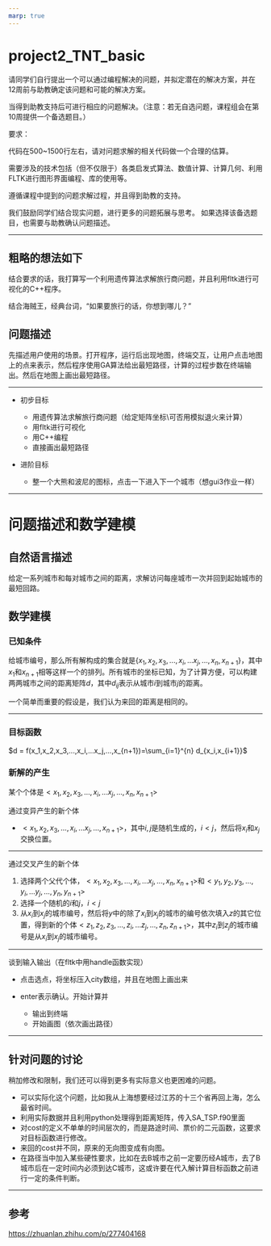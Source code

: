 ```yaml
---
marp: true
---
```


# project2_TNT_basic
请同学们自行提出一个可以通过编程解决的问题，并拟定潜在的解决方案，并在12周前与助教确定该问题和可能的解决方案。

当得到助教支持后可进行相应的问题解决。（注意：若无自选问题，课程组会在第10周提供一个备选题目。）

要求：

代码在500~1500行左右，请对问题求解的相关代码做一个合理的估算。

需要涉及的技术包括（但不仅限于）各类启发式算法、数值计算、计算几何、利用FLTK进行图形界面编程、库的使用等。

遵循课程中提到的问题求解过程，并且得到助教的支持。



我们鼓励同学们结合现实问题，进行更多的问题拓展与思考。
如果选择该备选题目，也需要与助教确认问题描述。

---

## 粗略的想法如下

结合要求的话，我打算写一个利用遗传算法求解旅行商问题，并且利用fltk进行可视化的C++程序。

结合海贼王，经典台词，“如果要旅行的话，你想到哪儿？”

## 问题描述

先描述用户使用的场景。打开程序，运行后出现地图，终端交互，让用户点击地图上的点来表示，然后程序使用GA算法给出最短路径，计算的过程步数在终端输出。然后在地图上画出最短路径。

---

- 初步目标
    - 用遗传算法求解旅行商问题（给定矩阵坐标\可否用模拟退火来计算）
    - 用fltk进行可视化
    - 用C++编程
    - 直接画出最短路径

- 进阶目标
    - 整一个大熊和波尼的图标，点击一下进入下一个城市（想gui3作业一样）





---
# 问题描述和数学建模
## 自然语言描述
给定一系列城市和每对城市之间的距离，求解访问每座城市一次并回到起始城市的最短回路。

## 数学建模
### 已知条件

给城市编号，那么所有解构成的集合就是$\{x_1,x_2,x_3,...,x_i,...x_j,...,x_{n},x_{n+1} \}$，其中$x_1$和$x_{n+1}$相等这样一个的排列。所有城市的坐标已知，为了计算方便，可以构建两两城市之间的距离矩阵$d$，其中$d_{ij}$表示从城市$i$到城市$j$的距离。

一个简单而重要的假设是，我们认为来回的距离是相同的。

---
### 目标函数
$d = f(x_1,x_2,x_3,...,x_i,...x_j,...,x_{n+1})=\sum_{i=1}^{n} d_{x_i,x_{i+1}}$
### 新解的产生

某个个体是$<x_1,x_2,x_3,...,x_i,...x_j,...,x_{n},x_{n+1}>$



通过变异产生的新个体
-    $<x_1,x_2,x_3,...,x_i,...x_j,...,x_{n+1}>$，其中$i,j$是随机生成的，$i<j$，然后将$x_i$和$x_j$交换位置。

--- 

通过交叉产生的新个体
1. 选择两个父代个体，$<x_1,x_2,x_3,...,x_i,...x_j,...,x_{n},x_{n+1}>$和$<y_1,y_2,y_3,...,y_i,...y_j,...,y_{n},y_{n+1}>$
2. 选择一个随机的$i$和$j$，$i<j$
 3. 从$x_i$到$x_j$的城市编号，然后将$y$中的除了$x_i$到$x_j$的城市的编号依次填入$z$的其它位置，得到新的个体$<z_1,z_2,z_3,...,z_i,...z_j,...,z_{n},z_{n+1}>$，其中$z_i$到$z_j$的城市编号是从$x_i$到$x_j$的城市编号。


---
谈到输入输出（在fltk中用handle函数实现）

- 点击选点，将坐标压入city数组，并且在地图上画出来

- enter表示确认。开始计算并
    - 输出到终端
    - 开始画图（依次画出路径）







---

## 针对问题的讨论
稍加修改和限制，我们还可以得到更多有实际意义也更困难的问题。
- 可以实际化这个问题，比如我从上海想要经过江苏的十三个省再回上海，怎么最省时间。
- 利用实际数据并且利用python处理得到距离矩阵，传入SA_TSP.f90里面
- 对cost的定义不单单的时间层次的，而是路途时间、票价的二元函数，这要求对目标函数进行修改。
- 来回的cost并不同，原来的无向图变成有向图。
- 在路径当中加入某些硬性要求，比如在去B城市之前一定要历经A城市，去了B城市后在一定时间内必须到达C城市，这或许要在代入解计算目标函数之前进行一定的条件判断。



---

## 参考

https://zhuanlan.zhihu.com/p/277404168

